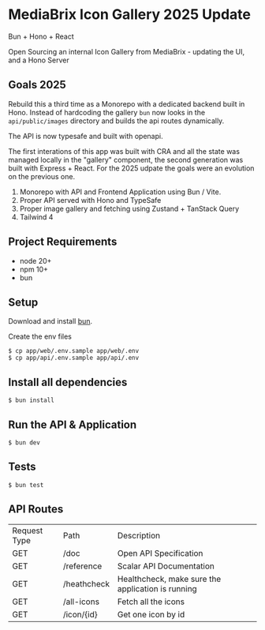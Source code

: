 # MediaBrix Icon Gallery 2025 Update

Bun + Hono + React

Open Sourcing an internal Icon Gallery from MediaBrix - updating the UI, and a
Hono Server

## Goals 2025

Rebuild this a third time as a Monorepo with a dedicated backend built in Hono. Instead of hardcoding the gallery `bun` now looks in the `api/public/images` directory and builds the api routes dynamically.

The API is now typesafe and built with openapi. 

The first interations of this app was built with CRA and all the state was
managed locally in the "gallery" component, the second generation was built with Express + React. For the 2025 udpate the goals were an evolution on the previous one.

1. Monorepo with API and Frontend Application using Bun / Vite.
2. Proper API served with Hono and TypeSafe
3. Proper image gallery and fetching using Zustand + TanStack Query
4. Tailwind 4


## Project Requirements

- node 20+
- npm 10+
- bun

## Setup

Download and install [bun](https://bun.sh/).

Create the env files

```
$ cp app/web/.env.sample app/web/.env
$ cp app/api/.env.sample app/api/.env
```

## Install all dependencies

```
$ bun install
```

## Run the API & Application

```
$ bun dev
```

## Tests

```
$ bun test
```

## API Routes


|              |                  |                                 |
| ------------ | ---------------- | ------------------------------- |
| Request Type | Path             | Description                     |
| GET          | /doc             | Open API Specification          |
| GET          | /reference       | Scalar API Documentation        |
| GET          | /heathcheck      | Healthcheck, make sure the application is running              |
| GET         | /all-icons      | Fetch all the icons            |
| GET          | /icon/{id} | Get one icon by id        |


